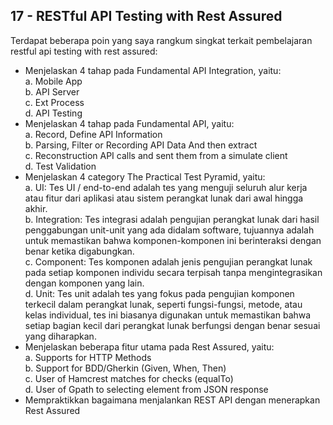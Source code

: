 ## 17 - RESTful API Testing with Rest Assured

Terdapat beberapa poin yang saya rangkum singkat terkait pembelajaran restful api testing with rest assured: <br>
- Menjelaskan 4 tahap pada Fundamental API Integration, yaitu: <br>
    a. Mobile App <br>
    b. API Server <br>
    c. Ext Process <br>
    d. API Testing <br>
- Menjelaskan 4 tahap pada Fundamental API, yaitu: <br>
    a. Record, Define API Information <br>
    b. Parsing, Filter or Recording API Data And then extract <br>
    c. Reconstruction API calls and sent them from a simulate client <br>
    d. Test Validation <br>
- Menjelaskan 4 category The Practical Test Pyramid, yaitu: <br>
    a. UI: Tes UI / end-to-end adalah tes yang menguji seluruh alur kerja atau fitur dari aplikasi atau sistem perangkat lunak dari awal hingga akhir. <br>
    b. Integration: Tes integrasi adalah pengujian perangkat lunak dari hasil penggabungan unit-unit yang ada didalam software, tujuannya adalah untuk memastikan bahwa komponen-komponen ini berinteraksi dengan benar ketika digabungkan. <br>
    c. Component: Tes komponen adalah jenis pengujian perangkat lunak pada setiap komponen individu secara terpisah tanpa mengintegrasikan dengan komponen yang lain. <br>
    d. Unit: Tes unit adalah tes yang fokus pada pengujian komponen terkecil dalam perangkat lunak, seperti fungsi-fungsi, metode, atau kelas individual, tes ini biasanya digunakan untuk memastikan bahwa setiap bagian kecil dari perangkat lunak berfungsi dengan benar sesuai yang diharapkan. <br>
- Menjelaskan beberapa fitur utama pada Rest Assured, yaitu: <br>
    a. Supports for HTTP Methods <br>
    b. Support for BDD/Gherkin (Given, When, Then) <br>
    c. User of Hamcrest matches for checks (equalTo) <br> 
    d. User of Gpath to selecting element from JSON response <br>
- Mempraktikkan bagaimana menjalankan REST API dengan menerapkan Rest Assured
